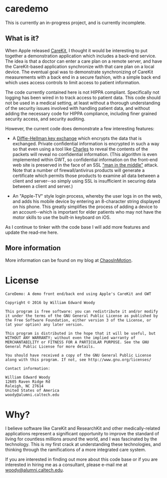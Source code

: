 # caredemo
This is currently an in-progress project, and is currently incomplete.

## What is it?

When Apple released [CareKit](http://carekit.org), I thought it would be
interesting to put together a demonstration application which includes
a back-end service. The idea is that a doctor can enter a care plan on a
remote server, and have the CareKit-based application synchronize with 
that care plan on a local device. The eventual goal was to demonstrate
synchronizing of CareKit measurements with a back end in a secure fashion,
with a simple back end which uses access controls to limit access to
patient information.

The code currently contained here is not HIPPA compliant. Specifically
not logging has been wired in to track access to patient data. This code
should not be used in a medical setting, at least without a thorough
understanding of the security issues involved with handling patient data,
and without adding the necessary code for HIPPA compliance, including
finer grained security access, and security auditing.

However, the current code does demonstrate a few interesting features:

- A [Diffie-Hellman key exchange](https://en.wikipedia.org/wiki/Diffie–Hellman_key_exchange)
  which encrypts the data that is exchanged. Private confidential information
  is encrypted in such a way so that even using a tool like 
  [Charles](http://www.charlesproxy.com) to reveal the contents of the
  packets will reveal no confidential information. (This algorithm is
  even implemented within GWT, so confidential information on the front-end
  web site is preserved in the face of an SSL 
  ["man in the middle"](https://en.wikipedia.org/wiki/Man-in-the-middle_attack)
  attack. Note that a number of firewall/antivirus products will generate a
  certificate which permits those products to examine all data between
  a client and server--so simply using SSL is insufficient in securing data
  between a client and server.)
  
- An "Apple-TV" style login process, whereby the user logs in on the web, and
  adds his mobile device by entering an 8-character string displayed on 
  his phone. This greatly simplifies the process of adding a device to
  an account--which is important for elder patients who may not have the
  motor skills to use the built-in keyboard on iOS.

As I continue to tinker with the code base I will add more features and update
the read-me here.

## More information

More information can be found on my blog at [ChaosInMotion](http://chaosinmotion.com/blog/?cat=25).

# License
    CareDemo: A demo front end/back end using Apple's CareKit and GWT
    
    Copyright © 2016 by William Edward Woody
    
    This program is free software: you can redistribute it and/or modify 
    it under the terms of the GNU General Public License as published by 
    the Free Software Foundation, either version 3 of the License, or 
    (at your option) any later version.

    This program is distributed in the hope that it will be useful, but 
    WITHOUT ANY WARRANTY; without even the implied warranty of 
    MERCHANTABILITY or FITNESS FOR A PARTICULAR PURPOSE. See the GNU 
    General Public License for more details.
    
    You should have received a copy of the GNU General Public License 
    along with this program. If not, see http://www.gnu.org/licenses/
    
    Contact information:
    
    William Edward Woody
    12605 Raven Ridge Rd
    Raleigh, NC 27614
    United States of America
    woody@alumni.caltech.edu
    
# Why?

I believe software like CareKit and ResearchKit and other medically-related
applications represent a significant opportunity to improve the standard of
living for countless millions around the world, and I was fascinated by the
technology. This is my first crack at understanding these technologies, and
thinking through the ramifications of a more integrated care system.

If you are interested in finding out more about this code base or if you are
interested in hiring me as a consultant, please e-mail me at
woody@alumni.caltech.edu.

